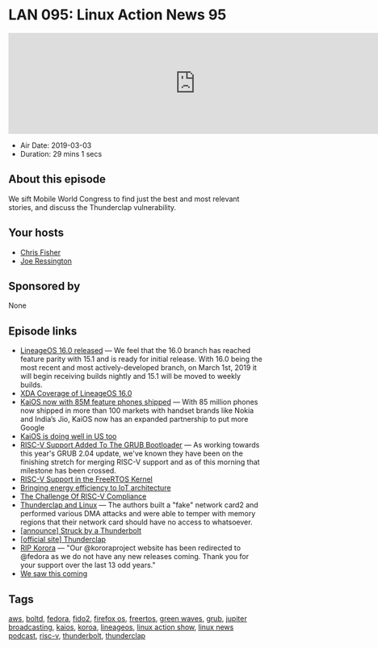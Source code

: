 # LAN 095: Linux Action News 95

<iframe src="https://player.fireside.fm/v2/DAcK9LdX+x6-cYVQL?theme=dark" width="740" height="200" frameborder="0" scrolling="no"></iframe>

* Air Date: 2019-03-03
* Duration: 29 mins 1 secs

## About this episode

We sift Mobile World Congress to find just the best and most relevant stories, and discuss the Thunderclap vulnerability.

## Your hosts
* [Chris Fisher](https://linuxactionnews.com/hosts/chris)
* [Joe Ressington](https://linuxactionnews.com/hosts/joe)

## Sponsored by

None



## Episode links

  * [LineageOS 16.0 released](https://lineageos.org/Changelog-22/ "LineageOS 16.0 released") — We feel that the 16.0 branch has reached feature parity with 15.1 and is ready for initial release. With 16.0 being the most recent and most actively-developed branch, on March 1st, 2019 it will begin receiving builds nightly and 15.1 will be moved to weekly builds.
  * [XDA Coverage of LineageOS 16.0](https://www.xda-developers.com/lineageos-16-android-pie/ "XDA Coverage of LineageOS 16.0")
  * [KaiOS now with 85M feature phones shipped](https://techcrunch.com/2019/02/25/kaios-now-with-85m-feature-phones-shipped-doubles-down-with-google-carrier-deals-and-more/ "KaiOS now with 85M feature phones shipped") — With 85 million phones now shipped in more than 100 markets with handset brands like Nokia and India’s Jio, KaiOS now has an expanded partnership to put more Google
  * [KaiOS is doing well in US too](https://www.androidauthority.com/kaios-usa-india-958519/ "KaiOS is doing well in US too")
  * [RISC-V Support Added To The GRUB Bootloader](https://www.phoronix.com/scan.php?page=news_item&px=RISC-V-GRUB-Bootloader-Lands "RISC-V Support Added To The GRUB Bootloader") — As working towards this year's GRUB 2.04 update, we've known they have been on the finishing stretch for merging RISC-V support and as of this morning that milestone has been crossed. 
  * [RISC-V Support in the FreeRTOS Kernel](https://aws.amazon.com/blogs/aws/new-risc-v-support-for-freertos-kernel/ "RISC-V Support in the FreeRTOS Kernel")
  * [Bringing energy efficiency to IoT architecture](https://www.zdnet.com/article/open-source-ai-chips-making-green-waves-bringing-energy-efficiency-to-iot-architecture/ "Bringing energy efficiency to IoT architecture")
  * [The Challenge Of RISC-V Compliance](https://semiengineering.com/toward-risc-v-compliance/ "The Challenge Of RISC-V Compliance")
  * [Thunderclap and Linux](https://christian.kellner.me/2019/02/27/thunderclap-and-linux/ "Thunderclap and Linux") — The authors built a "fake" network card2 and performed various DMA attacks and were able to temper with memory regions that their network card should have no access to whatsoever.
  * [[announce] Struck by a Thunderbolt ](https://www.lightbluetouchpaper.org/2019/02/26/struck-by-a-thunderbolt/ "\[announce\] Struck by a Thunderbolt ")
  * [[official site] Thunderclap](https://thunderclap.io/ "\[official site\] Thunderclap")
  * [RIP Korora](https://twitter.com/kororaproject/status/1101444512985935872 "RIP Korora") — "Our @kororaproject website has been redirected to @fedora as we do not have any new releases coming. Thank you for your support over the last 13 odd years."
  * [We saw this coming](https://betanews.com/2018/05/16/korora-dead-linux-fedora/ "We saw this coming")



## Tags

[aws](https://linuxactionnews.com/tags/aws), [boltd](https://linuxactionnews.com/tags/boltd), [fedora](https://linuxactionnews.com/tags/fedora), [fido2](https://linuxactionnews.com/tags/fido2), [firefox os](https://linuxactionnews.com/tags/firefox%20os), [freertos](https://linuxactionnews.com/tags/freertos), [green waves](https://linuxactionnews.com/tags/green%20waves), [grub](https://linuxactionnews.com/tags/grub), [jupiter broadcasting](https://linuxactionnews.com/tags/jupiter%20broadcasting), [kaios](https://linuxactionnews.com/tags/kaios), [koroa](https://linuxactionnews.com/tags/koroa), [lineageos](https://linuxactionnews.com/tags/lineageos), [linux action show](https://linuxactionnews.com/tags/linux%20action%20show), [linux news podcast](https://linuxactionnews.com/tags/linux%20news%20podcast), [risc-v](https://linuxactionnews.com/tags/risc-v), [thunderbolt](https://linuxactionnews.com/tags/thunderbolt), [thunderclap](https://linuxactionnews.com/tags/thunderclap)